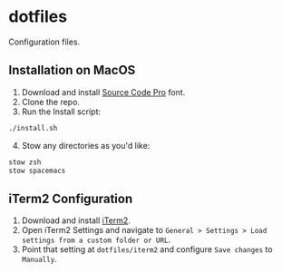 # dotfiles

Configuration files.

## Installation on MacOS

1. Download and install [Source Code Pro](https://fonts.google.com/specimen/Source+Code+Pro) font.
2. Clone the repo.
3. Run the Install script:

```sh
./install.sh
```

4. Stow any directories as you'd like:

```sh
stow zsh
stow spacemacs
```

## iTerm2 Configuration

1. Download and install [iTerm2](https://iterm2.com/downloads.html).
2. Open iTerm2 Settings and navigate to `General > Settings > Load settings from a custom folder or URL`.
3. Point that setting at `dotfiles/iterm2` and configure `Save changes` to `Manually`.
